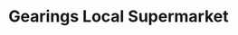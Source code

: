 ---
title: "Gearings Local Supermarket"
url: /mount-tarcoola/gearings-local-supermarket/
shop: Supermarkt
---